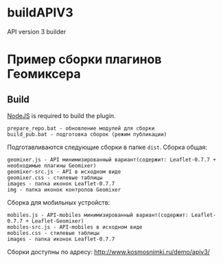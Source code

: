 buildAPIV3
==========

API version 3 builder

# Пример сборки плагинов Геомиксера

Build
------

[NodeJS](http://nodejs.org/) is required to build the plugin.

```
prepare_repo.bat - обновление модулей для сборки
build_pub.bat - подготовка сборок (режим публикации)
```

Подготавливаются следующие сборки в папке `dist`.
Сборка общая:
```
geomixer.js - API минимизированный вариант(содержит: Leaflet-0.7.7 + необходимые плагины Geomixer)
geomixer-src.js - API в исходном виде
geomixer.css - стилевые таблицы
images - папка иконок Leaflet-0.7.7
img - папка иконок контролов Geomixer
```

Сборка для мобильных устройств:
```
mobiles.js - API-mobiles минимизированный вариант(содержит: Leaflet-0.7.7 + Leaflet-Geomixer)
mobiles-src.js - API-mobiles в исходном виде
mobiles.css - стилевые таблицы
images - папка иконок Leaflet-0.7.7
```

Сборки доступны по адресу:
http://www.kosmosnimki.ru/demo/apiv3/
